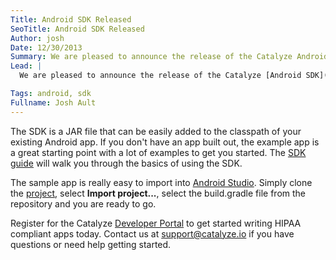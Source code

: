 ```yaml
---
Title: Android SDK Released
SeoTitle: Android SDK Released
Author: josh
Date: 12/30/2013
Summary: We are pleased to announce the release of the Catalyze Android SDK & sample apps.
Lead: |
  We are pleased to announce the release of the Catalyze [Android SDK](https://dashboard.catalyze.io/resources) and [example app](https://github.com/catalyzeio/ExampleAndroidApp). With this release, Catalyze is bringing the world of secure health care apps to Android (we have an [iOS SDK](https://github.com/catalyzeio/catalyze-ios-sdk) too). If you are an Android developer that has been waiting for the chance to build a HIPAA compliant Android app but haven't had the tools to make it both secure and cost effective, the time is now.

Tags: android, sdk
Fullname: Josh Ault
---
```

The SDK is a JAR file that can be easily added to the classpath of your existing Android app. If you don't have an app built out, the example app is a great starting point with a lot of examples to get you started. The [SDK guide](https://github.com/catalyzeio/ExampleAndroidApp/blob/master/guide.md) will walk you through the basics of using the SDK.

The sample app is really easy to import into [Android Studio](http://developer.android.com/sdk/installing/studio.html). Simply clone the [project](https://github.com/catalyzeio/ExampleAndroidApp), select **Import project...**, select the build.gradle file from the repository and you are ready to go.

Register for the Catalyze [Developer Portal](http://developer.catalyze.io/sign-up) to get started writing HIPAA compliant apps today. Contact us at [support@catalyze.io](mailto:support@catalyze.io ) if you have questions or need help getting started.

